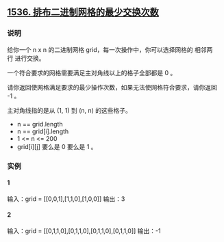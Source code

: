## [1536. 排布二进制网格的最少交换次数](https://leetcode-cn.com/problems/minimum-swaps-to-arrange-a-binary-grid/)

### 说明
给你一个 n x n 的二进制网格 grid，每一次操作中，你可以选择网格的 相邻两行 进行交换。

一个符合要求的网格需要满足主对角线以上的格子全部都是 0 。

请你返回使网格满足要求的最少操作次数，如果无法使网格符合要求，请你返回 -1 。

主对角线指的是从 (1, 1) 到 (n, n) 的这些格子。

* n == grid.length
* n == grid[i].length
* 1 <= n <= 200
* grid[i][j] 要么是 0 要么是 1 。

### 实例
#### 1
输入：grid = [[0,0,1],[1,1,0],[1,0,0]]
输出：3

#### 2
输入：grid = [[0,1,1,0],[0,1,1,0],[0,1,1,0],[0,1,1,0]]
输出：-1